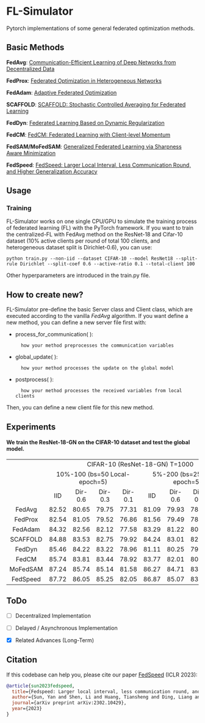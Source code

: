 # FL-Simulator
Pytorch implementations of some general federated optimization methods.

## Basic Methods

**FedAvg**: [Communication-Efficient Learning of Deep Networks
from Decentralized Data](http://proceedings.mlr.press/v54/mcmahan17a/mcmahan17a.pdf)

**FedProx**: [Federated Optimization in Heterogeneous Networks](https://arxiv.org/pdf/1812.06127.pdf)

**FedAdam**: [Adaptive Federated Optimization](https://openreview.net/pdf?id=LkFG3lB13U5)

**SCAFFOLD**: [SCAFFOLD: Stochastic Controlled Averaging for Federated Learning](http://proceedings.mlr.press/v119/karimireddy20a/karimireddy20a.pdf)

**FedDyn**: [Federated Learning Based on
Dynamic Regularization](https://openreview.net/pdf?id=B7v4QMR6Z9w)

**FedCM**: [FedCM: Federated Learning with
Client-level Momentum](https://arxiv.org/pdf/2106.10874.pdf)

**FedSAM/MoFedSAM**: [Generalized Federated Learning via Sharpness Aware Minimization](https://proceedings.mlr.press/v162/qu22a/qu22a.pdf)

**FedSpeed**: [FedSpeed: Larger Local Interval, Less Communication Round, and Higher Generalization Accuracy](https://openreview.net/pdf?id=bZjxxYURKT)


## Usage
### Training

FL-Simulator works on one single CPU/GPU to simulate the training process of federated learning (FL) with the PyTorch framework. If you want to train the centralized-FL with FedAvg method on the ResNet-18 and Cifar-10 dataset (10% active clients per round of total 100 clients, and heterogeneous dataset split is Dirichlet-0.6), you can use:
```train cFL
python train.py --non-iid --dataset CIFAR-10 --model ResNet18 --split-rule Dirichlet --split-coef 0.6 --active-ratio 0.1 --total-client 100
```
Other hyperparameters are introduced in the train.py file.

## How to create new?

FL-Simulator pre-define the basic Server class and Client class, which are executed according to the vanilla $FedAvg$ algorithm. If you want define a new method, you can define a new server file first with:

- process_for_communication( ):
    
        how your method preprocesses the communication variables

- global_update( ):

        how your method processes the update on the global model

- postprocess( ):

        how your method processes the received variables from local clients

Then, you can define a new client file for this new method.

## Experiments
#### We train the ResNet-18-GN on the CIFAR-10 dataset and test the global model. 
<p align="center">
<table>
    <tbody align="center" valign="center">
        <tr>
            <td colspan="1">   </td>
            <td colspan="8"> CIFAR-10 (ResNet-18-GN) T=1000 </td>
        </tr>
        <tr>
            <td colspan="1">  </td>
            <td colspan="4">  10%-100 (bs=50 Local-epoch=5)  </td>
            <td colspan="4">  5%-200 (bs=25 Local-epoch=5)	 </td>
        </tr>
        <tr>
            <td colspan="1">  </td>
            <td colspan="1"> IID </td>
            <td colspan="1"> Dir-0.6 </td>
            <td colspan="1"> Dir-0.3 </td>
            <td colspan="1"> Dir-0.1 </td>
            <td colspan="1"> IID </td>
            <td colspan="1"> Dir-0.6 </td>
            <td colspan="1"> Dir-0.3 </td>
            <td colspan="1"> Dir-0.1 </td>
        </tr>
        <tr>
            <td colspan="1"> FedAvg </td>
            <td colspan="1"> 82.52 </td>
            <td colspan="1"> 80.65 </td>
            <td colspan="1"> 79.75 </td>
            <td colspan="1"> 77.31 </td>
            <td colspan="1"> 81.09 </td>
            <td colspan="1"> 79.93 </td>
            <td colspan="1"> 78.66 </td>
            <td colspan="1"> 75.21 </td>
        </tr>
        <tr>
            <td colspan="1"> FedProx </td>
            <td colspan="1"> 82.54 </td>
            <td colspan="1"> 81.05 </td>
            <td colspan="1"> 79.52 </td>
            <td colspan="1"> 76.86 </td>
            <td colspan="1"> 81.56 </td>
            <td colspan="1"> 79.49 </td>
            <td colspan="1"> 78.76 </td>
            <td colspan="1"> 75.84 </td>
        </tr>
        <tr>
            <td colspan="1"> FedAdam </td>
            <td colspan="1"> 84.32 </td>
            <td colspan="1"> 82.56 </td>
            <td colspan="1"> 82.12 </td>
            <td colspan="1"> 77.58 </td>
            <td colspan="1"> 83.29 </td>
            <td colspan="1"> 81.22 </td>
            <td colspan="1"> 80.22 </td>
            <td colspan="1"> 75.83 </td>
        </tr>
        <tr>
            <td colspan="1"> SCAFFOLD </td>
            <td colspan="1"> 84.88 </td>
            <td colspan="1"> 83.53 </td>
            <td colspan="1"> 82.75 </td>
            <td colspan="1"> 79.92 </td>
            <td colspan="1"> 84.24 </td>
            <td colspan="1"> 83.01 </td>
            <td colspan="1"> 82.04 </td>
            <td colspan="1"> 78.23 </td>
        </tr>
        <tr>
            <td colspan="1"> FedDyn </td>
            <td colspan="1"> 85.46 </td>
            <td colspan="1"> 84.22 </td>
            <td colspan="1"> 83.22 </td>
            <td colspan="1"> 78.96 </td>
            <td colspan="1"> 81.11 </td>
            <td colspan="1"> 80.25 </td>
            <td colspan="1"> 79.43 </td>
            <td colspan="1"> 75.43 </td>
        </tr>
        <tr>
            <td colspan="1"> FedCM </td>
            <td colspan="1"> 85.74 </td>
            <td colspan="1"> 83.81 </td>
            <td colspan="1"> 83.44 </td>
            <td colspan="1"> 78.92 </td>
            <td colspan="1"> 83.77 </td>
            <td colspan="1"> 82.01 </td>
            <td colspan="1"> 80.77 </td>
            <td colspan="1"> 75.91 </td>
        </tr>
        <tr>
            <td colspan="1"> MoFedSAM </td>
            <td colspan="1"> 87.24 </td>
            <td colspan="1"> 85.74 </td>
            <td colspan="1"> 85.14 </td>
            <td colspan="1"> 81.58 </td>
            <td colspan="1"> 86.27 </td>
            <td colspan="1"> 84.71 </td>
            <td colspan="1"> 83.44 </td>
            <td colspan="1"> 79.02 </td>
        </tr>
        <tr>
            <td colspan="1"> FedSpeed </td>
            <td colspan="1"> 87.72 </td>
            <td colspan="1"> 86.05 </td>
            <td colspan="1"> 85.25 </td>
            <td colspan="1"> 82.05 </td>
            <td colspan="1"> 86.87 </td>
            <td colspan="1"> 85.07 </td>
            <td colspan="1"> 83.94 </td>
            <td colspan="1"> 79.66 </td>
        </tr>
    </tbody>
</table>
</p>


## ToDo
- [ ] Decentralized Implementation
- [ ] Delayed / Asynchronous Implementation
- [x] Related Advances (Long-Term)


## Citation
If this codebase can help you, please cite our paper [FedSpeed](https://arxiv.org/abs/2302.10429) (ICLR 2023):
```bibtex
@article{sun2023fedspeed,
  title={Fedspeed: Larger local interval, less communication round, and higher generalization accuracy},
  author={Sun, Yan and Shen, Li and Huang, Tiansheng and Ding, Liang and Tao, Dacheng},
  journal={arXiv preprint arXiv:2302.10429},
  year={2023}
}
```
